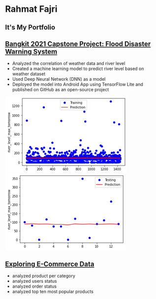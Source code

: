 # Rahmat Fajri
It's My Portfolio
----

## [Bangkit 2021 Capstone Project: Flood Disaster Warning System](https://github.com/rfajri27/Capstone-Project-B21-CAP0012.git)
- Analyzed the correlation of weather data and river level
- Created a machine learning model to predict river level based on weather dataset
- Used Deep Neural Network (DNN) as a model
- Deployed the model into Android App using TensorFlow Lite and published on GitHub as an open-source
project

![](images/gambar_1.png) ![](images/gambar_2.png)

## [Exploring E-Commerce Data](https://github.com/rfajri27/Exploring_E_Commerce_Data.git)
- analyzed product per category
- analyzed users status
- analyzed order status
- analyzed top ten most popular products
